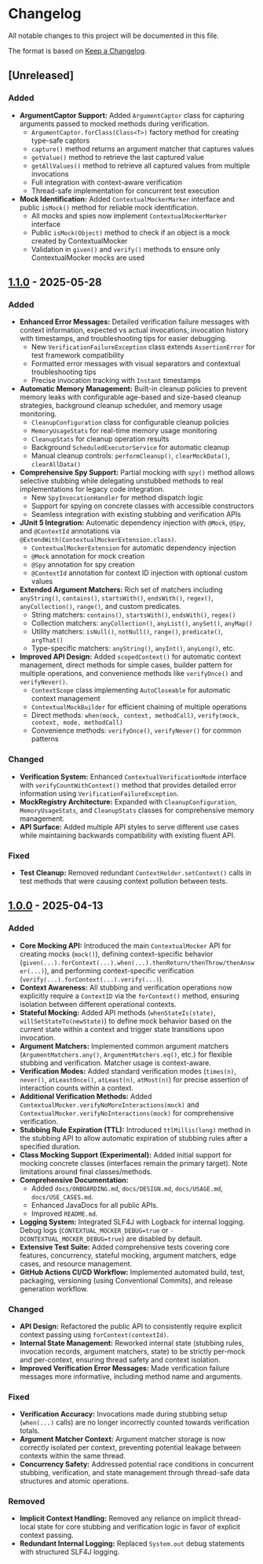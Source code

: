 # Changelog

All notable changes to this project will be documented in this file.

The format is based on [Keep a Changelog](https://keepachangelog.com/en/1.0.0/).

## [Unreleased]

### Added

-   **ArgumentCaptor Support:** Added `ArgumentCaptor` class for capturing arguments passed to mocked methods during verification.
    -   `ArgumentCaptor.forClass(Class<T>)` factory method for creating type-safe captors
    -   `capture()` method returns an argument matcher that captures values
    -   `getValue()` method to retrieve the last captured value
    -   `getAllValues()` method to retrieve all captured values from multiple invocations
    -   Full integration with context-aware verification
    -   Thread-safe implementation for concurrent test execution
-   **Mock Identification:** Added `ContextualMockerMarker` interface and public `isMock()` method for reliable mock identification.
    -   All mocks and spies now implement `ContextualMockerMarker` interface
    -   Public `isMock(Object)` method to check if an object is a mock created by ContextualMocker
    -   Validation in `given()` and `verify()` methods to ensure only ContextualMocker mocks are used

## [1.1.0] - 2025-05-28

### Added

-   **Enhanced Error Messages:** Detailed verification failure messages with context information, expected vs actual invocations, invocation history with timestamps, and troubleshooting tips for easier debugging.
    -   New `VerificationFailureException` class extends `AssertionError` for test framework compatibility
    -   Formatted error messages with visual separators and contextual troubleshooting tips
    -   Precise invocation tracking with `Instant` timestamps
-   **Automatic Memory Management:** Built-in cleanup policies to prevent memory leaks with configurable age-based and size-based cleanup strategies, background cleanup scheduler, and memory usage monitoring.
    -   `CleanupConfiguration` class for configurable cleanup policies
    -   `MemoryUsageStats` for real-time memory usage monitoring
    -   `CleanupStats` for cleanup operation results
    -   Background `ScheduledExecutorService` for automatic cleanup
    -   Manual cleanup controls: `performCleanup()`, `clearMockData()`, `clearAllData()`
-   **Comprehensive Spy Support:** Partial mocking with `spy()` method allows selective stubbing while delegating unstubbed methods to real implementations for legacy code integration.
    -   New `SpyInvocationHandler` for method dispatch logic
    -   Support for spying on concrete classes with accessible constructors
    -   Seamless integration with existing stubbing and verification APIs
-   **JUnit 5 Integration:** Automatic dependency injection with `@Mock`, `@Spy`, and `@ContextId` annotations via `@ExtendWith(ContextualMockerExtension.class)`.
    -   `ContextualMockerExtension` for automatic dependency injection
    -   `@Mock` annotation for mock creation
    -   `@Spy` annotation for spy creation
    -   `@ContextId` annotation for context ID injection with optional custom values
-   **Extended Argument Matchers:** Rich set of matchers including `anyString()`, `contains()`, `startsWith()`, `endsWith()`, `regex()`, `anyCollection()`, `range()`, and custom predicates.
    -   String matchers: `contains()`, `startsWith()`, `endsWith()`, `regex()`
    -   Collection matchers: `anyCollection()`, `anyList()`, `anySet()`, `anyMap()`
    -   Utility matchers: `isNull()`, `notNull()`, `range()`, `predicate()`, `argThat()`
    -   Type-specific matchers: `anyString()`, `anyInt()`, `anyLong()`, etc.
-   **Improved API Design:** Added `scopedContext()` for automatic context management, direct methods for simple cases, builder pattern for multiple operations, and convenience methods like `verifyOnce()` and `verifyNever()`.
    -   `ContextScope` class implementing `AutoCloseable` for automatic context management
    -   `ContextualMockBuilder` for efficient chaining of multiple operations
    -   Direct methods: `when(mock, context, methodCall)`, `verify(mock, context, mode, methodCall)`
    -   Convenience methods: `verifyOnce()`, `verifyNever()` for common patterns

### Changed

-   **Verification System:** Enhanced `ContextualVerificationMode` interface with `verifyCountWithContext()` method that provides detailed error information using `VerificationFailureException`.
-   **MockRegistry Architecture:** Expanded with `CleanupConfiguration`, `MemoryUsageStats`, and `CleanupStats` classes for comprehensive memory management.
-   **API Surface:** Added multiple API styles to serve different use cases while maintaining backwards compatibility with existing fluent API.

### Fixed

-   **Test Cleanup:** Removed redundant `ContextHolder.setContext()` calls in test methods that were causing context pollution between tests.

## [1.0.0] - 2025-04-13

### Added

-   **Core Mocking API:** Introduced the main `ContextualMocker` API for creating mocks (`mock()`), defining context-specific behavior (`given(...).forContext(...).when(...).thenReturn/thenThrow/thenAnswer(...)`), and performing context-specific verification (`verify(...).forContext(...).verify(...)`).
-   **Context Awareness:** All stubbing and verification operations now explicitly require a `ContextID` via the `forContext()` method, ensuring isolation between different operational contexts.
-   **Stateful Mocking:** Added API methods (`whenStateIs(state)`, `willSetStateTo(newState)`) to define mock behavior based on the current state within a context and trigger state transitions upon invocation.
-   **Argument Matchers:** Implemented common argument matchers (`ArgumentMatchers.any()`, `ArgumentMatchers.eq()`, etc.) for flexible stubbing and verification. Matcher usage is context-aware.
-   **Verification Modes:** Added standard verification modes (`times(n)`, `never()`, `atLeastOnce()`, `atLeast(n)`, `atMost(n)`) for precise assertion of interaction counts within a context.
-   **Additional Verification Methods:** Added `ContextualMocker.verifyNoMoreInteractions(mock)` and `ContextualMocker.verifyNoInteractions(mock)` for comprehensive verification.
-   **Stubbing Rule Expiration (TTL):** Introduced `ttlMillis(long)` method in the stubbing API to allow automatic expiration of stubbing rules after a specified duration.
-   **Class Mocking Support (Experimental):** Added initial support for mocking concrete classes (interfaces remain the primary target). Note limitations around final classes/methods.
-   **Comprehensive Documentation:**
    -   Added `docs/ONBOARDING.md`, `docs/DESIGN.md`, `docs/USAGE.md`, `docs/USE_CASES.md`.
    -   Enhanced JavaDocs for all public APIs.
    -   Improved `README.md`.
-   **Logging System:** Integrated SLF4J with Logback for internal logging. Debug logs (`CONTEXTUAL_MOCKER_DEBUG=true` or `-DCONTEXTUAL_MOCKER_DEBUG=true`) are disabled by default.
-   **Extensive Test Suite:** Added comprehensive tests covering core features, concurrency, stateful mocking, argument matchers, edge cases, and resource management.
-   **GitHub Actions CI/CD Workflow:** Implemented automated build, test, packaging, versioning (using Conventional Commits), and release generation workflow.

### Changed

-   **API Design:** Refactored the public API to consistently require explicit context passing using `forContext(contextId)`.
-   **Internal State Management:** Reworked internal state (stubbing rules, invocation records, argument matchers, state) to be strictly per-mock and per-context, ensuring thread safety and context isolation.
-   **Improved Verification Error Messages:** Made verification failure messages more informative, including method name and arguments.

### Fixed

-   **Verification Accuracy:** Invocations made during stubbing setup (`when(...)` calls) are no longer incorrectly counted towards verification totals.
-   **Argument Matcher Context:** Argument matcher storage is now correctly isolated per context, preventing potential leakage between contexts within the same thread.
-   **Concurrency Safety:** Addressed potential race conditions in concurrent stubbing, verification, and state management through thread-safe data structures and atomic operations.

### Removed

-   **Implicit Context Handling:** Removed any reliance on implicit thread-local state for core stubbing and verification logic in favor of explicit context passing.
-   **Redundant Internal Logging:** Replaced `System.out` debug statements with structured SLF4J logging.

[Keep a Changelog]: https://keepachangelog.com/en/1.0.0/
[1.1.0]: https://github.com/dallenpyrah/contextualmocker/releases/tag/v1.1.0
[1.0.0]: https://github.com/dallenpyrah/contextualmocker/releases/tag/v1.0.0